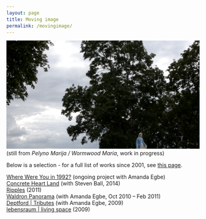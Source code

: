 ```yaml
---
layout: page
title: Moving image
permalink: /movingimage/
---
```


![](/images/screenshot.png)
(still from _Pelyno Marija / Wormwood Maria_, work in progress)
  
Below is a selection - for a full list of works since 2001, see [this page](https://rosedetivoli.github.io/all_works/).  
  
[Where Were You in 1992?](http://1992.maydayrooms.org) (ongoing project with Amanda Egbe)  
[Concrete Heart Land](http://concreteheartland.info) (with Steven Ball, 2014)  
[Ripples](https://rosedetivoli.github.io/april_showers/) (2011)  
[Waldron Panorama](https://rosedetivoli.github.io/waldron/) (with Amanda  Egbe, Oct 2010 – Feb 2011)  
[Deptford | Tributes](https://player.vimeo.com/video/129543067) (with Amanda  Egbe, 2009)  
[lebensraum | living space](https://rosedetivoli.github.io/lebensraum/) (2009)  

  
